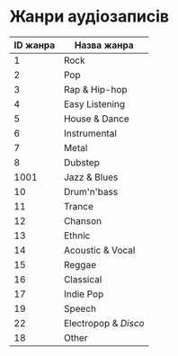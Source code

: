 # Жанри аудіозаписів

| ID жанра | Назва жанра |
|----------|----------|
|1|Rock|
|2|Pop|
|3|Rap & Hip-hop|
|4|Easy Listening|
|5|House & Dance|
|6|Instrumental|
|7|Metal|
|8|Dubstep|
|1001|Jazz & Blues|
|10|Drum'n'bass|
|11|Trance|
|12|Chanson|
|13|Ethnic|
|14|Acoustic & Vocal|
|15|Reggae|
|16|Classical|
|17|Indie Pop|
|19|Speech|
|22|Electropop & *Disco*|
|18|Other|
